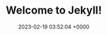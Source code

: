 ---
layout: 3dtest11
permalink: /test11.html
title:  "Welcome to Jekyll!"
date:   2023-02-19 03:52:04 +0000
categories: jekyll update
---
